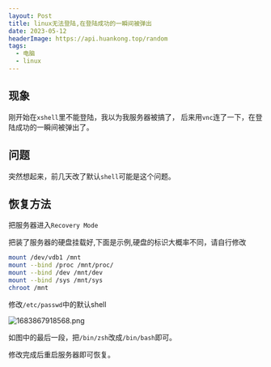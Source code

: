 ```yaml
---
layout: Post
title: linux无法登陆,在登陆成功的一瞬间被弹出
date: 2023-05-12
headerImage: https://api.huankong.top/random
tags:
  - 电脑
  - linux
---
```


## 现象

刚开始在`xshell`里不能登陆，我以为我服务器被搞了，
后来用`vnc`连了一下，在登陆成功的一瞬间被弹出了。

## 问题

突然想起来，前几天改了默认`shell`可能是这个问题。

## 恢复方法

把服务器进入`Recovery Mode`

把装了服务器的硬盘挂载好,下面是示例,硬盘的标识大概率不同，请自行修改

~~~bash
mount /dev/vdb1 /mnt
mount --bind /proc /mnt/proc/
mount --bind /dev /mnt/dev
mount --bind /sys /mnt/sys
chroot /mnt
~~~

修改`/etc/passwd`中的默认shell

![1683867918568.png](https://img.huankong.top/i/2023/05/12/645dc90f8bf53.png)

如图中的最后一段，把`/bin/zsh`改成`/bin/bash`即可。

修改完成后重启服务器即可恢复。
